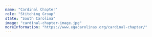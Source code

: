 ```yaml
---
name: "Cardinal Chapter"
role: "Stitching Group"
state: "South Carolina"
image: "cardinal-chapter-image.jpg"
moreInformation: "https://www.egacarolinas.org/cardinal-chapter/"
---
```

